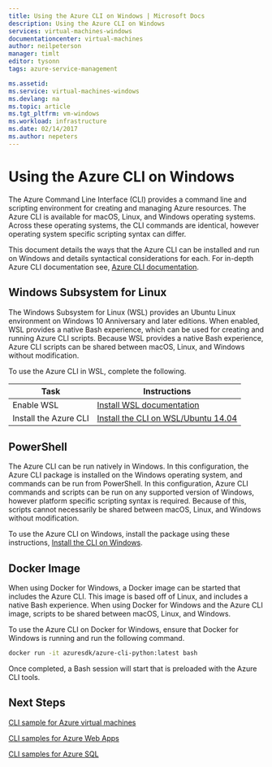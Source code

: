 ```yaml
---
title: Using the Azure CLI on Windows | Microsoft Docs
description: Using the Azure CLI on Windows
services: virtual-machines-windows
documentationcenter: virtual-machines
author: neilpeterson
manager: timlt
editor: tysonn
tags: azure-service-management

ms.assetid:
ms.service: virtual-machines-windows
ms.devlang: na
ms.topic: article
ms.tgt_pltfrm: vm-windows
ms.workload: infrastructure
ms.date: 02/14/2017
ms.author: nepeters
---
```


# Using the Azure CLI on Windows

The Azure Command Line Interface (CLI) provides a command line and scripting environment for creating and managing Azure resources. The Azure CLI is available for macOS, Linux, and Windows operating systems. Across these operating systems, the CLI commands are identical, however operating system specific scripting syntax can differ.

This document details the ways that the Azure CLI can be installed and run on Windows and details syntactical considerations for each. For in-depth Azure CLI documentation see, [Azure CLI documentation]( https://docs.microsoft.com/cli/azure/overview).

## Windows Subsystem for Linux

The Windows Subsystem for Linux (WSL) provides an Ubuntu Linux environment on Windows 10 Anniversary and later editions. When enabled, WSL provides a native Bash experience, which can be used for creating and running Azure CLI scripts. Because WSL provides a native Bash experience, Azure CLI scripts can be shared between macOS, Linux, and Windows without modification.

To use the Azure CLI in WSL, complete the following.

|Task | Instructions |
|---|---|
| Enable WSL | [Install WSL documentation ](https://msdn.microsoft.com/commandline/wsl/install_guide) |
| Install the Azure CLI |[Install the CLI on WSL/Ubuntu 14.04](https://docs.microsoft.com/cli/azure/install-az-cli2#ubuntu)|

## PowerShell

The Azure CLI can be run natively in Windows. In this configuration, the Azure CLI package is installed on the Windows operating system, and commands can be run from PowerShell. In this configuration, Azure CLI commands and scripts can be run on any supported version of Windows, however platform specific scripting syntax is required. Because of this, scripts cannot necessarily be shared between macOS, Linux, and Windows without modification.

To use the Azure CLI on Windows, install the package using these instructions, [Install the CLI on Windows](https://docs.microsoft.com/cli/azure/install-az-cli2#windows).

## Docker Image

When using Docker for Windows, a Docker image can be started that includes the Azure CLI. This image is based off of Linux, and includes a native Bash experience.  When using Docker for Windows and the Azure CLI image, scripts to be shared between macOS, Linux, and Windows. 

To use the Azure CLI on Docker for Windows, ensure that Docker for Windows is running and run the following command.

```bash
docker run -it azuresdk/azure-cli-python:latest bash
```

Once completed, a Bash session will start that is preloaded with the Azure CLI tools.

## Next Steps

[CLI sample for Azure virtual machines](../linux/cli-samples.md?toc=%2fazure%2fvirtual-machines%2flinux%2ftoc.json)

[CLI samples for Azure Web Apps](../../app-service/app-service-cli-samples.md)

[CLI samples for Azure SQL](../../sql-database/sql-database-cli-samples.md)
